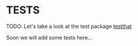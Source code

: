 
# TESTS

TODO:
Let's take a look at the test package [testthat](https://testthat.r-lib.org/)

Soon we will add some tests here...
